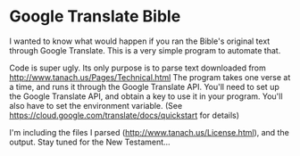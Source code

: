 # Google Translate Bible
I wanted to know what would happen if you ran the Bible's original text through Google Translate.
This is a very simple program to automate that.

Code is super ugly.  Its only purpose is to parse text downloaded from http://www.tanach.us/Pages/Technical.html
The program takes one verse at a time, and runs it through the Google Translate API.  You'll need to set up the Google Translate API, and obtain a key to use it in your program.  You'll also have to set the environment variable.
(See https://cloud.google.com/translate/docs/quickstart for details)

I'm including the files I parsed (http://www.tanach.us/License.html), and the output.  Stay tuned for the New Testament...

